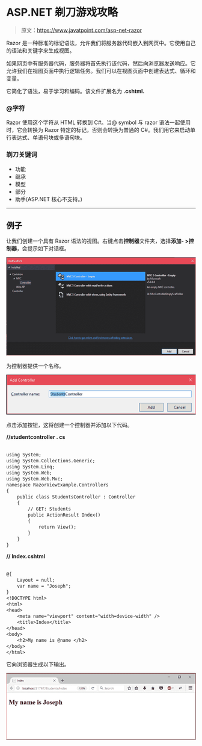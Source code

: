 # ASP.NET 剃刀游戏攻略

> 原文：<https://www.javatpoint.com/asp-net-razor>

Razor 是一种标准的标记语法，允许我们将服务器代码嵌入到网页中。它使用自己的语法和关键字来生成视图。

如果网页中有服务器代码，服务器将首先执行该代码，然后向浏览器发送响应。它允许我们在视图页面中执行逻辑任务。我们可以在视图页面中创建表达式、循环和变量。

它简化了语法，易于学习和编码。该文件扩展名为 **.cshtml.**

### @字符

Razor 使用这个字符从 HTML 转换到 C#。当@ symbol 与 razor 语法一起使用时，它会转换为 Razor 特定的标记，否则会转换为普通的 C#。我们用它来启动单行表达式、单语句块或多语句块。

### 剃刀关键词

*   功能
*   继承
*   模型
*   部分
*   助手(ASP.NET 核心不支持。)

* * *

## 例子

让我们创建一个具有 Razor 语法的视图。右键点击**控制器**文件夹，选择**添加- >控制器**，会提示如下对话框。

![ASP Razor 1](img/52eb885da8e8fb9dbb70faa31b801c78.png)

为控制器提供一个名称。

![ASP Razor 2](img/910f562a8daa68c7c0c021b8484d32b2.png)

点击添加按钮，这将创建一个控制器并添加以下代码。

**//studentcontroller . cs**

```

using System;
using System.Collections.Generic;
using System.Linq;
using System.Web;
using System.Web.Mvc;
namespace RazorViewExample.Controllers
{
    public class StudentsController : Controller
    {
        // GET: Students
        public ActionResult Index()
        {
            return View();
        }
    }
}

```

**// Index.cshtml**

```

@{
    Layout = null;
    var name = "Joseph";
}
<!DOCTYPE html>   
<html>
<head>
    <meta name="viewport" content="width=device-width" />
    <title>Index</title>
</head>
<body>
    <h2>My name is @name </h2>
</body>
</html>

```

它向浏览器生成以下输出。

![ASP Razor 3](img/b59372e5bb5e7599595096fe6619ccc7.png)